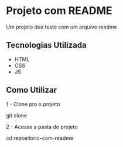 #  Projeto com README
Um   projeto dee teste com um arquivo readme

## Tecnologias Utilizada
- HTML
- CSS
- JS

## Como Utilizar

1 -  Clone pro o projeto

git clone <url>

2 - Acesse a pasta do projeto

cd repositorio-com-readme
